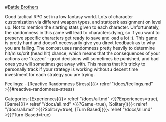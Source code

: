 #[Battle Brothers](http://battlebrothersgame.com/)

Good tactical RPG set in a low fantasy world. Lots of character customization via different weapon types, and stat/perk assignment on level up. Not to mention the starting stats given to each character. Unfortunately, the randomness in this game will lead to characters dying, so if you want to preserve specific characters get ready to save and load a lot :). This game is pretty hard and doesn't necessarily give you direct feedback as to why you are failing. The combat uses randomness pretty heavily to determine hit/miss/crit (head hit) chance, which means that the consequences of your actions are 'fuzzed' - good decisions will sometimes be punished, and bad ones you will sometimes get away with. This means that it's tricky to personally track if your strategy is working without a decent time investment for each strategy you are trying.

Feelings:   - [Reactive Randomness Stress]({{< relref "/docs/feelings.md" >}}#reactive-randomness-stress)

Categories: [Experiences]({{< relref "/docs/all.md" >}}?Experiences=true), [Game]({{< relref "/docs/all.md" >}}?Game=true), [Solitary]({{< relref "/docs/all.md" >}}?Solitary=true), [Turn Based]({{< relref "/docs/all.md" >}}?Turn-Based=true)